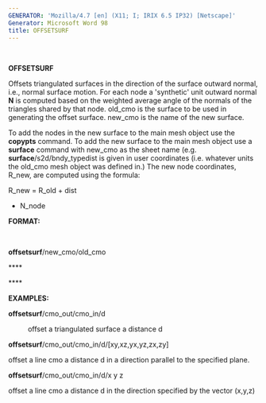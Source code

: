 ```yaml
---
GENERATOR: 'Mozilla/4.7 [en] (X11; I; IRIX 6.5 IP32) [Netscape]'
Generator: Microsoft Word 98
title: OFFSETSURF
---
```


 

 **OFFSETSURF**

  Offsets triangulated surfaces in the direction of the surface
  outward normal, i.e., normal surface motion. For each node a
  'synthetic' unit outward normal **N** is computed based on the
  weighted average angle of the normals of the triangles shared by
  that node. old\_cmo is the surface to be used in generating the
  offset surface. new\_cmo is the name of the new surface.

  To add the nodes in the new surface to the main mesh object use the
  **copypts** command. To add the new surface to the main mesh object
  use a **surface** command with new\_cmo as the sheet name (e.g.
  **surface**/s2d/bndy\_typedist is given in user coordinates (i.e.
  whatever units the old\_cmo mesh object was defined in.) The new
  node coordinates, R\_new, are computed using the formula:
 
   R\_new = R\_old + dist 
* N\_node

**FORMAT:**

 

**offsetsurf**/new\_cmo/old\_cmo

**** 

**** 

**EXAMPLES:**

**offsetsurf**/cmo\_out/cmo\_in/d

          offset a triangulated surface a distance d

**offsetsurf**/cmo\_out/cmo\_in/d/[xy,xz,yx,yz,zx,zy]

offset a line cmo a distance d in a direction parallel to the specified
plane.

**offsetsurf**/cmo\_out/cmo\_in/d/x y z

offset a line cmo a distance d in the direction specified by the vector
(x,y,z)
